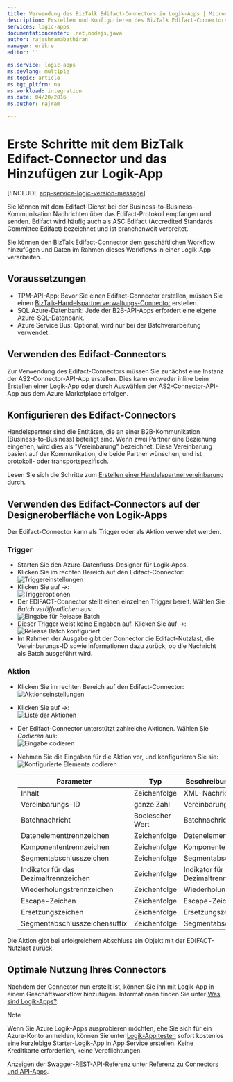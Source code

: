 ```yaml
---
title: Verwendung des BizTalk Edifact-Connectors in Logik-Apps | Microsoft Docs
description: Erstellen und Konfigurieren des BizTalk Edifact-Connectors oder einer API-App und Verwenden in einer Logik-App in Azure App Service
services: logic-apps
documentationcenter: .net,nodejs,java
author: rajeshramabathiran
manager: erikre
editor: ''

ms.service: logic-apps
ms.devlang: multiple
ms.topic: article
ms.tgt_pltfrm: na
ms.workload: integration
ms.date: 04/20/2016
ms.author: rajram

---
```

# Erste Schritte mit dem BizTalk Edifact-Connector und das Hinzufügen zur Logik-App
[!INCLUDE [app-service-logic-version-message](../../includes/app-service-logic-version-message.md)]

Sie können mit dem Edifact-Dienst bei der Business-to-Business-Kommunikation Nachrichten über das Edifact-Protokoll empfangen und senden. Edifact wird häufig auch als ASC Edifact (Accredited Standards Committee Edifact) bezeichnet und ist branchenweit verbreitet.

Sie können den BizTalk Edifact-Connector dem geschäftlichen Workflow hinzufügen und Daten im Rahmen dieses Workflows in einer Logik-App verarbeiten.

## Voraussetzungen
* TPM-API-App: Bevor Sie einen Edifact-Connector erstellen, müssen Sie einen [BizTalk-Handelspartnerverwaltungs-Connector][1] erstellen.
* SQL Azure-Datenbank: Jede der B2B-API-Apps erfordert eine eigene Azure-SQL-Datenbank.
* Azure Service Bus: Optional, wird nur bei der Batchverarbeitung verwendet.

## Verwenden des Edifact-Connectors
Zur Verwendung des Edifact-Connectors müssen Sie zunächst eine Instanz der AS2-Connector-API-App erstellen. Dies kann entweder inline beim Erstellen einer Logik-App oder durch Auswählen der AS2-Connector-API-App aus dem Azure Marketplace erfolgen.

## Konfigurieren des Edifact-Connectors
Handelspartner sind die Entitäten, die an einer B2B-Kommunikation (Business-to-Business) beteiligt sind. Wenn zwei Partner eine Beziehung eingehen, wird dies als "Vereinbarung" bezeichnet. Diese Vereinbarung basiert auf der Kommunikation, die beide Partner wünschen, und ist protokoll- oder transportspezifisch.

Lesen Sie sich die Schritte zum [Erstellen einer Handelspartnervereinbarung][2] durch.

## Verwenden des Edifact-Connectors auf der Designeroberfläche von Logik-Apps
Der Edifact-Connector kann als Trigger oder als Aktion verwendet werden.

### Trigger
* Starten Sie den Azure-Datenfluss-Designer für Logik-Apps.
* Klicken Sie im rechten Bereich auf den Edifact-Connector:  
  ![Triggereinstellungen][3]
* Klicken Sie auf ->:  
  ![Triggeroptionen][4]
* Der EDIFACT-Connector stellt einen einzelnen Trigger bereit. Wählen Sie *Batch veröffentlichen* aus:  
  ![Eingabe für Release Batch][5]
* Dieser Trigger weist keine Eingaben auf. Klicken Sie auf ->:  
  ![Release Batch konfiguriert][6]
* Im Rahmen der Ausgabe gibt der Connector die Edifact-Nutzlast, die Vereinbarungs-ID sowie Informationen dazu zurück, ob die Nachricht als Batch ausgeführt wird.

### Aktion
* Klicken Sie im rechten Bereich auf den Edifact-Connector:  
  ![Aktionseinstellungen][7]
* Klicken Sie auf ->:  
  ![Liste der Aktionen][8]
* Der Edifact-Connector unterstützt zahlreiche Aktionen. Wählen Sie *Codieren* aus:  
  ![Eingabe codieren][9]
* Nehmen Sie die Eingaben für die Aktion vor, und konfigurieren Sie sie:  
  ![Konfigurierte Elemente codieren][10]
  
  | Parameter | Typ | Beschreibung des Parameters |
  | --- | --- | --- |
  | Inhalt |Zeichenfolge |XML-Nachricht |
  | Vereinbarungs-ID |ganze Zahl |Vereinbarungs-ID |
  | Batchnachricht |Boolescher Wert |Batchnachricht |
  | Datenelementtrennzeichen |Zeichenfolge |Datenelementtrennzeichen |
  | Komponententrennzeichen |Zeichenfolge |Komponententrennzeichen |
  | Segmentabschlusszeichen |Zeichenfolge |Segmentabschlusszeichen |
  | Indikator für das Dezimaltrennzeichen |Zeichenfolge |Indikator für das Dezimaltrennzeichen |
  | Wiederholungstrennzeichen |Zeichenfolge |Wiederholungstrennzeichen |
  | Escape-Zeichen |Zeichenfolge |Escape-Zeichen |
  | Ersetzungszeichen |Zeichenfolge |Ersetzungszeichen |
  | Segmentabschlusszeichensuffix |Zeichenfolge |Segmentabschlusszeichensuffix |

Die Aktion gibt bei erfolgreichem Abschluss ein Objekt mit der EDIFACT-Nutzlast zurück.

## Optimale Nutzung Ihres Connectors
Nachdem der Connector nun erstellt ist, können Sie ihn mit Logik-App in einem Geschäftsworkflow hinzufügen. Informationen finden Sie unter [Was sind Logik-Apps?](app-service-logic-what-are-logic-apps.md).

> [!NOTE]
> Wenn Sie Azure Logik-Apps ausprobieren möchten, ehe Sie sich für ein Azure-Konto anmelden, können Sie unter [Logik-App testen](https://tryappservice.azure.com/?appservice=logic) sofort kostenlos eine kurzlebige Starter-Logik-App in App Service erstellen. Keine Kreditkarte erforderlich, keine Verpflichtungen.
> 
> 

Anzeigen der Swagger-REST-API-Referenz unter [Referenz zu Connectors und API-Apps](http://go.microsoft.com/fwlink/p/?LinkId=529766).

<!--References -->
[1]: app-service-logic-connector-tpm.md
[2]: app-service-logic-create-a-trading-partner-agreement.md
[3]: ./media/app-service-logic-connector-edifact/TriggerSettings.PNG
[4]: ./media/app-service-logic-connector-edifact/ListOfTriggers.PNG
[5]: ./media/app-service-logic-connector-edifact/ReleaseBatchTriggerInput.PNG
[6]: ./media/app-service-logic-connector-edifact/ReleaseBatchTriggerConfigured.PNG
[7]: ./media/app-service-logic-connector-edifact/ActionSettings.PNG
[8]: ./media/app-service-logic-connector-edifact/ListOfActions.PNG
[9]: ./media/app-service-logic-connector-edifact/EncodeInput.PNG
[10]: ./media/app-service-logic-connector-edifact/EncodeConfigured.PNG

<!---HONumber=AcomDC_0803_2016-->